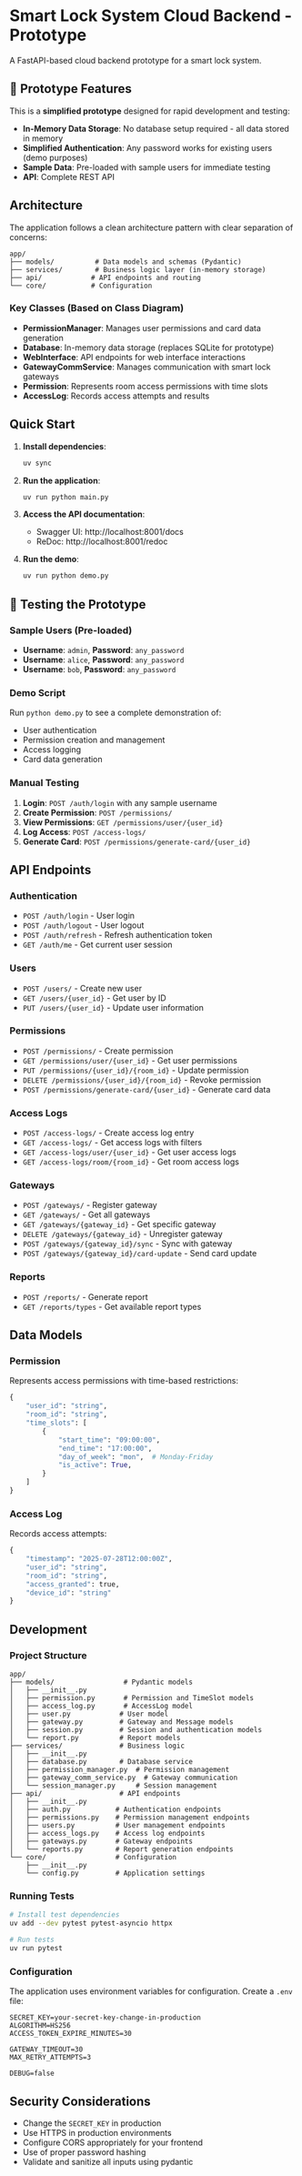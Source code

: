 # Smart Lock System Cloud Backend - Prototype

A FastAPI-based cloud backend prototype for a smart lock system.

## 🚀 Prototype Features

This is a **simplified prototype** designed for rapid development and testing:

- **In-Memory Data Storage**: No database setup required - all data stored in memory
- **Simplified Authentication**: Any password works for existing users (demo purposes)
- **Sample Data**: Pre-loaded with sample users for immediate testing
- **API**: Complete REST API

## Architecture

The application follows a clean architecture pattern with clear separation of concerns:

```
app/
├── models/          # Data models and schemas (Pydantic)
├── services/        # Business logic layer (in-memory storage)
├── api/            # API endpoints and routing
└── core/           # Configuration
```

### Key Classes (Based on Class Diagram)

- **PermissionManager**: Manages user permissions and card data generation
- **Database**: In-memory data storage (replaces SQLite for prototype)
- **WebInterface**: API endpoints for web interface interactions
- **GatewayCommService**: Manages communication with smart lock gateways
- **Permission**: Represents room access permissions with time slots
- **AccessLog**: Records access attempts and results

## Quick Start

1. **Install dependencies**:
   ```bash
   uv sync
   ```

2. **Run the application**:
   ```bash
   uv run python main.py
   ```

3. **Access the API documentation**:
   - Swagger UI: http://localhost:8001/docs
   - ReDoc: http://localhost:8001/redoc

4. **Run the demo**:
   ```bash
   uv run python demo.py
   ```

## 🧪 Testing the Prototype

### Sample Users (Pre-loaded)
- **Username**: `admin`, **Password**: `any_password`
- **Username**: `alice`, **Password**: `any_password` 
- **Username**: `bob`, **Password**: `any_password`

### Demo Script
Run `python demo.py` to see a complete demonstration of:
- User authentication
- Permission creation and management
- Access logging
- Card data generation

### Manual Testing
1. **Login**: `POST /auth/login` with any sample username
2. **Create Permission**: `POST /permissions/` 
3. **View Permissions**: `GET /permissions/user/{user_id}`
4. **Log Access**: `POST /access-logs/`
5. **Generate Card**: `POST /permissions/generate-card/{user_id}`

## API Endpoints

### Authentication
- `POST /auth/login` - User login
- `POST /auth/logout` - User logout  
- `POST /auth/refresh` - Refresh authentication token
- `GET /auth/me` - Get current user session

### Users
- `POST /users/` - Create new user
- `GET /users/{user_id}` - Get user by ID
- `PUT /users/{user_id}` - Update user information

### Permissions
- `POST /permissions/` - Create permission
- `GET /permissions/user/{user_id}` - Get user permissions
- `PUT /permissions/{user_id}/{room_id}` - Update permission
- `DELETE /permissions/{user_id}/{room_id}` - Revoke permission
- `POST /permissions/generate-card/{user_id}` - Generate card data

### Access Logs
- `POST /access-logs/` - Create access log entry
- `GET /access-logs/` - Get access logs with filters
- `GET /access-logs/user/{user_id}` - Get user access logs
- `GET /access-logs/room/{room_id}` - Get room access logs

### Gateways
- `POST /gateways/` - Register gateway
- `GET /gateways/` - Get all gateways
- `GET /gateways/{gateway_id}` - Get specific gateway
- `DELETE /gateways/{gateway_id}` - Unregister gateway
- `POST /gateways/{gateway_id}/sync` - Sync with gateway
- `POST /gateways/{gateway_id}/card-update` - Send card update

### Reports
- `POST /reports/` - Generate report
- `GET /reports/types` - Get available report types

## Data Models

### Permission
Represents access permissions with time-based restrictions:
```python
{
    "user_id": "string",
    "room_id": "string", 
    "time_slots": [
        {
            "start_time": "09:00:00",
            "end_time": "17:00:00",
            "day_of_week": "mon",  # Monday-Friday
            "is_active": True,
        }
    ]
}
```

### Access Log
Records access attempts:
```python
{
    "timestamp": "2025-07-28T12:00:00Z",
    "user_id": "string",
    "room_id": "string",
    "access_granted": true,
    "device_id": "string"
}
```

## Development

### Project Structure
```
app/
├── models/                 # Pydantic models
│   ├── __init__.py
│   ├── permission.py       # Permission and TimeSlot models
│   ├── access_log.py       # AccessLog model
│   ├── user.py            # User model
│   ├── gateway.py         # Gateway and Message models
│   ├── session.py         # Session and authentication models
│   └── report.py          # Report models
├── services/              # Business logic
│   ├── __init__.py
│   ├── database.py        # Database service
│   ├── permission_manager.py  # Permission management
│   ├── gateway_comm_service.py  # Gateway communication
│   └── session_manager.py     # Session management
├── api/                   # API endpoints
│   ├── __init__.py
│   ├── auth.py           # Authentication endpoints
│   ├── permissions.py    # Permission management endpoints
│   ├── users.py          # User management endpoints
│   ├── access_logs.py    # Access log endpoints
│   ├── gateways.py       # Gateway endpoints
│   └── reports.py        # Report generation endpoints
└── core/                 # Configuration
    ├── __init__.py
    └── config.py         # Application settings
```

### Running Tests
```bash
# Install test dependencies
uv add --dev pytest pytest-asyncio httpx

# Run tests
uv run pytest
```

### Configuration

The application uses environment variables for configuration. Create a `.env` file:

```env  
SECRET_KEY=your-secret-key-change-in-production
ALGORITHM=HS256
ACCESS_TOKEN_EXPIRE_MINUTES=30

GATEWAY_TIMEOUT=30
MAX_RETRY_ATTEMPTS=3

DEBUG=false
```

## Security Considerations

- Change the `SECRET_KEY` in production
- Use HTTPS in production environments
- Configure CORS appropriately for your frontend
- Use of proper password hashing
- Validate and sanitize all inputs using pydantic
